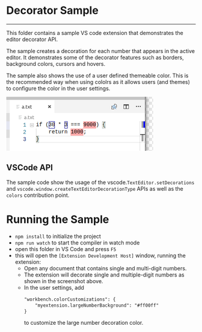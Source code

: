 # Decorator Sample
-------------------

This folder contains a sample VS code extension that demonstrates the editor decorator API.

The sample creates a decoration for each number that appears in the active editor. It
demonstrates some of the decorator features such as borders, background colors, cursors
and hovers.

The sample also shows the use of a user defined themeable color. This is the recommended way when using cololrs as it allows users (and themes) to configure the color in the user settings.

![sample](preview.png)

## VSCode API

The sample code show the usage of the vscode.`TextEditor.setDecorations` and `vscode.window.createTextEditorDecorationType` APIs as well as the `colors` contribution point.

# Running the Sample

* `npm install` to initialize the project
* `npm run watch` to start the compiler in watch mode
* open this folder in VS Code and press `F5`
* this will open the `[Extension Development Host]` window, running the extension:
  * Open any document that contains single and multi-digit numbers.
  * The extension will decorate single and multiple-digit numbers as shown in the screenshot above.
  * In the user settings, add
    ```
    "workbench.colorCustomizations": {
        "myextension.largeNumberBackground": "#ff00ff"
    }
    ```
    to customize the large number decoration color.
